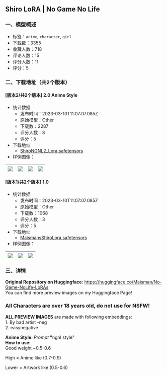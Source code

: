 ## Shiro LoRA | No Game No Life
### 一、模型概述

- 标签：`anime`, `character`, `girl`
- 下载数：3355
- 收藏人数：718
- 评论人数：15
- 评分人数：11
- 评分：5

### 二、下载地址（共2个版本）

#### [版本2/共2个版本] 2.0 Anime Style

- 统计数据
  - 发布时间：2023-03-10T11:07:07.085Z
  - 原始模型：Other
  - 下载数：2287
  - 评分人数：8
  - 评分：5
- 下载地址
  - [ShiroNGNL2_Lora.safetensors](https://civitai.com/api/download/models/20880)
- 样例图像：

| <img src="https://image.civitai.com/xG1nkqKTMzGDvpLrqFT7WA/79875565-8cb4-448f-08ef-40a979a67400/width=450/221462.jpeg" /> | <img src="https://image.civitai.com/xG1nkqKTMzGDvpLrqFT7WA/43978890-e18a-44cf-a13c-ae5e7415ac00/width=450/221461.jpeg" /> | <img src="https://image.civitai.com/xG1nkqKTMzGDvpLrqFT7WA/5cec88d9-8a8f-4c72-34fb-13fd52fb6400/width=450/221460.jpeg" /> | <img src="https://image.civitai.com/xG1nkqKTMzGDvpLrqFT7WA/f4ab6f38-1860-4c74-b52a-286cc8f9b300/width=450/221458.jpeg" /> |
| ---- | ---- | ---- | ---- |

#### [版本1/共2个版本] 1.0

- 统计数据
  - 发布时间：2023-03-10T11:07:07.085Z
  - 原始模型：Other
  - 下载数：1068
  - 评分人数：3
  - 评分：5
- 下载地址
  - [MaismansShiroLora.safetensors](https://civitai.com/api/download/models/13632)
- 样例图像：

| <img src="https://image.civitai.com/xG1nkqKTMzGDvpLrqFT7WA/da25a5df-ae25-45e1-b3fc-5ccf53659500/width=450/135775.jpeg" /> | <img src="https://image.civitai.com/xG1nkqKTMzGDvpLrqFT7WA/82bf01cb-d03b-44fb-4a3b-9c03dd19f900/width=450/135771.jpeg" /> | <img src="https://image.civitai.com/xG1nkqKTMzGDvpLrqFT7WA/9c8e1603-dd47-4f1d-c91d-b51fec15a200/width=450/135769.jpeg" /> |
| ---- | ---- | ---- |


### 三、详情
<p><strong>Original Repository on Huggingface</strong>: <a target="_blank" rel="ugc" href="https://huggingface.co/Maisman/No-Game-NoLife-LoRAs">https://huggingface.co/Maisman/No-Game-NoLife-LoRAs</a><br />You can find more preview images on my Huggingface Page!</p><h3><strong>All Characters are over 18 years old, do not use for NSFW!</strong></h3><p><strong>ALL PREVIEW IMAGES</strong> are made with following embeddings: <br />1. By bad artist -neg <br />2. easynegative</p><p><strong>Anime Style: </strong><em>Prompt</em><strong> "</strong>ngnl style"<br /><strong>How to use:</strong><br />Good weight ~0.5-0.6</p><p>High = Anime like (0.7-0.9)</p><p>Lower = Artwork like (0.5-0.6)</p>